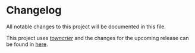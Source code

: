 # Changelog

All notable changes to this project will be documented in this file.

This project uses [_towncrier_](https://towncrier.readthedocs.io/) and the changes for the upcoming release can be found in [here](https://github.com/{{_owner_}}/{{_dir_}}/tree/main/.changelog.d/).

<!-- towncrier release notes start -->
